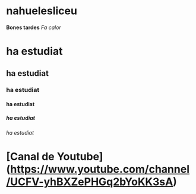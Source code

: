 # nahuelesliceu
**Bones tardes**
*Fa calor*
# ha estudiat
## ha estudiat
### ha estudiat
#### ha estudiat
##### ha estudiat
###### ha estudiat
# [Canal de Youtube] (https://www.youtube.com/channel/UCFV-yhBXZePHGq2bYoKK3sA)